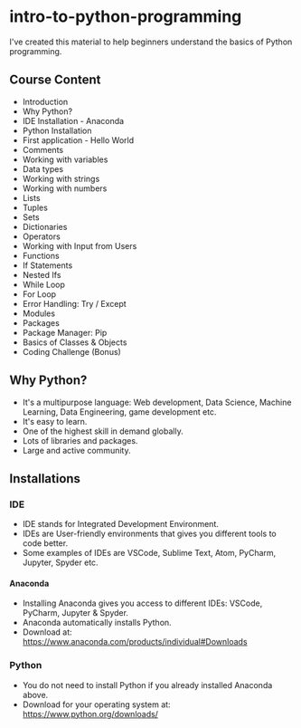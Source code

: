 # intro-to-python-programming
I've created this material to help beginners understand the basics of Python programming.

## Course Content
- Introduction
- Why Python?
- IDE Installation - Anaconda
- Python Installation
- First application - Hello World
- Comments
- Working with variables
- Data types
- Working with strings
- Working with numbers
- Lists
- Tuples
- Sets
- Dictionaries
- Operators
- Working with Input from Users
- Functions
- If Statements
- Nested Ifs
- While Loop
- For Loop
- Error Handling: Try / Except
- Modules
- Packages
- Package Manager: Pip
- Basics of Classes & Objects
- Coding Challenge (Bonus)

## Why Python?
- It's a multipurpose language: Web development, Data Science, Machine Learning, Data Engineering, game development etc.
- It's easy to learn.
- One of the highest skill in demand globally.
- Lots of libraries and packages.
- Large and active community.

## Installations
### IDE
- IDE stands for Integrated Development Environment.
- IDEs are User-friendly environments that gives you different tools to code better.
- Some examples of IDEs are VSCode, Sublime Text, Atom, PyCharm, Jupyter, Spyder etc.
#### Anaconda
- Installing Anaconda gives you access to different IDEs: VSCode, PyCharm, Jupyter & Spyder.
- Anaconda automatically installs Python.
- Download at: https://www.anaconda.com/products/individual#Downloads
### Python
- You do not need to install Python if you already installed Anaconda above.
- Download for your operating system at: https://www.python.org/downloads/